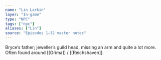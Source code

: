 ```yaml
---
name: "Lin Larkin"
layer: "In-game"
type: "NPC"
tags: ["npc"]
aliases: ["Lin"]
source: "Episodes 1–32 master notes"
---
```

Bryce’s father; jeweller’s guild head, missing an arm and quite a lot more. Often found around [[Grima]] / [[Reichshaven]].
